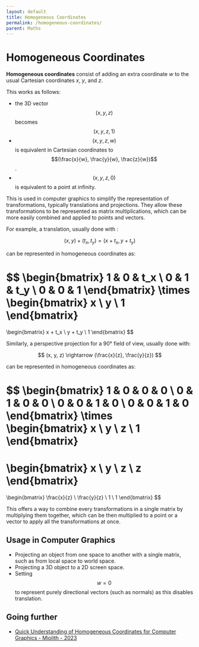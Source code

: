 ```yaml
---
layout: default
title: Homogeneous Coordinates
permalink: /homogeneous-coordinates/
parent: Maths
---
```


# Homogeneous Coordinates

**Homogeneous coordinates** consist of adding an extra coordinate *w* to the usual Cartesian coordinates *x*, *y*, and *z*.

This works as follows:

- the 3D vector $$(x, y, z)$$ becomes $$(x, y, z, 1)$$
- $$(x, y, z, w)$$ is equivalent in Cartesian coordinates to $$(\frac{x}{w}, \frac{y}{w}, \frac{z}{w})$$.
- $$(x, y, z, 0)$$ is equivalent to a point at infinity.

This is used in computer graphics to simplify the representation of transformations, typically translations and projections. They allow these transformations to be represented as matrix multiplications, which can be more easily combined and applied to points and vectors.

For example, a translation, usually done with :

$$
(x, y) + (t_x, t_y) = (x + t_x, y + t_y)
$$

can be represented in homogeneous coordinates as:

$$
\begin{bmatrix}
1 & 0 & t_x \\
0 & 1 & t_y \\
0 & 0 & 1
\end{bmatrix}
\times
\begin{bmatrix}
x \\
y \\
1
\end{bmatrix}
=
\begin{bmatrix}
x + t_x \\
y + t_y \\
1
\end{bmatrix}
$$

Similarly, a perspective projection for a 90° field of view, usually done with:

$$
(x, y, z) \rightarrow (\frac{x}{z}, \frac{y}{z})
$$

can be represented in homogeneous coordinates as:

$$
\begin{bmatrix}
1 & 0 & 0 & 0 \\
0 & 1 & 0 & 0 \\
0 & 0 & 1 & 0 \\
0 & 0 & 1 & 0
\end{bmatrix}
\times
\begin{bmatrix}
x \\
y \\
z \\
1
\end{bmatrix}
=
\begin{bmatrix}
x \\
y \\
z \\
z
\end{bmatrix}
=
\begin{bmatrix}
\frac{x}{z} \\
\frac{y}{z} \\
1 \\
1
\end{bmatrix}
$$

This offers a way to combine every transformations in a single matrix by multiplying them together, which can be then multiplied to a point or a vector to apply all the transformations at once.

## Usage in Computer Graphics

- Projecting an object from one space to another with a single matrix, such as from local space to world space.
- Projecting a 3D object to a 2D screen space.
- Setting $$w = 0$$ to represent purely directional vectors (such as normals) as this disables translation.

## Going further

- [Quick Understanding of Homogeneous Coordinates for Computer Graphics - Miolith - 2023](https://www.youtube.com/watch?v=o-xwmTODTUI)